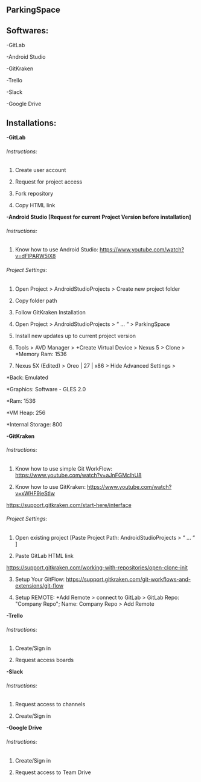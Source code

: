 ParkingSpace
--------------
## Softwares:

-GitLab

-Android Studio 

-GitKraken

-Trello

-Slack

-Google Drive

## Installations:

**-GitLab**

###### Instructions:

1. Create user account

2. Request for project access

3. Fork repository

4. Copy HTML link

**-Android Studio [Request for current Project Version before installation]**

###### Instructions:

1. Know how to use Android Studio:
https://www.youtube.com/watch?v=dFlPARW5IX8

###### Project Settings:

1. Open Project > AndroidStudioProjects > Create new project folder

2. Copy folder path

3. Follow GitKraken Installation

4. Open Project > AndroidStudioProjects > “ ...  “ > ParkingSpace

5. Install new updates up to current project version

6. Tools > AVD Manager > +Create Virtual Device > Nexus 5 > Clone > *Memory Ram: 1536 

7. Nexus 5X (Edited) > Oreo | 27 | x86 > Hide Advanced Settings > 

*Back: Emulated 

*Graphics: Software - GLES 2.0

*Ram: 1536

*VM Heap: 256

*Internal Storage: 800

**-GitKraken**

###### Instructions:

1. Know how to use simple Git WorkFlow:
https://www.youtube.com/watch?v=aJnFGMclhU8

2. Know how to use GitKraken:
https://www.youtube.com/watch?v=xWHF9ieStlw

https://support.gitkraken.com/start-here/interface

###### Project Settings:

1. Open existing project [Paste Project Path: AndroidStudioProjects > “ ...  “ ]

2. Paste GitLab HTML link

https://support.gitkraken.com/working-with-repositories/open-clone-init

3. Setup Your GitFlow:
https://support.gitkraken.com/git-workflows-and-extensions/git-flow

4. Setup REMOTE:
+Add Remote > connect to GitLab > GitLab Repo: "Company Repo"; Name: Company Repo > Add Remote

**-Trello**

###### Instructions:

1. Create/Sign in

2. Request access boards

**-Slack**

###### Instructions:

1. Request access to channels

2. Create/Sign in

**-Google Drive**

###### Instructions:

1. Create/Sign in

2. Request access to Team Drive
